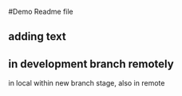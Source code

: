 #Demo Readme file

## adding text

## in development branch remotely

in local within new branch stage, also in remote

